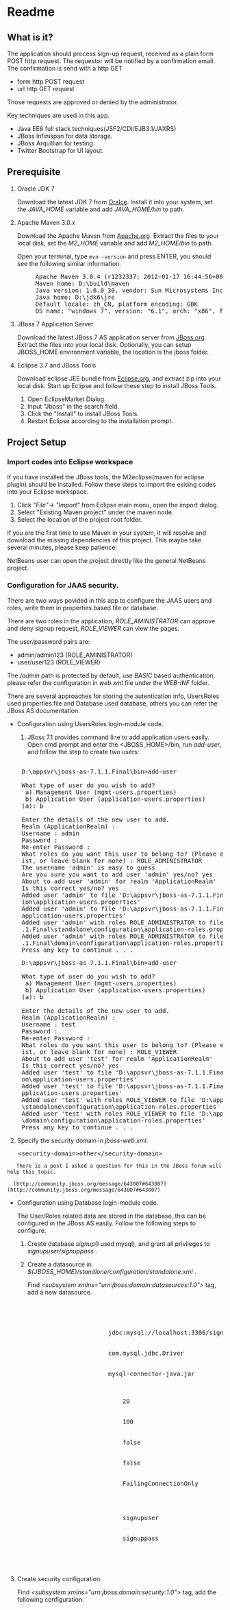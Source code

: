 # Readme

## What is it?

The application should process sign-up request, received as a plain form POST
http request. The requestor will be notified by a confirmation email. The
confirmation is send with a http GET

* form http POST request
* url http GET request

Those requests are approved or denied by the administrator.

Key techniques are used in this app.

* Java EE6 full stack techniques(JSF2/CDI/EJB3.1/JAXRS)
* JBoss Infinispan for data storage.
* JBoss Arquillian for testing.
* Twitter Bootstrap for UI layout.

## Prerequisite

1. Oracle JDK 7

   Download the latest JDK 7 from [Oralce](http://www.oracle.com). Install it into your system, set the *JAVA_HOME* variable and add *JAVA_HOME/bin* to path.

2. Apache Maven 3.0.x

   Download the Apache Maven from [Apache.org](http://www.apache.org). Extract the files to your local disk, set the *M2_HOME* variable and add *M2_HOME/bin* to path.

   Open your terminal, type `mvn -version` and press ENTER, you should see the following similar information.
    
   <pre>
        Apache Maven 3.0.4 (r1232337; 2012-01-17 16:44:56+0800)
        Maven home: D:\build\maven
        Java version: 1.6.0_30, vendor: Sun Microsystems Inc.
        Java home: D:\jdk6\jre
        Default locale: zh_CN, platform encoding: GBK
        OS name: "windows 7", version: "6.1", arch: "x86", family: "windows"
   </pre>
   
3. JBoss 7  Application Server
   
   Download the latest JBoss 7 AS application server from [JBoss.org](http://www.jboss.org). Extract the files into your local disk. Optionally, you can setup JBOSS_HOME environment variable, the location is the jboss folder. 
    

3. Eclipse 3.7 and JBoss Tools

   Download eclipse JEE bundle from [Eclipse.org](http://www.eclipse.org), and extract zip into your local disk. Start up Eclipse and follow these step to install JBoss Tools.

    1. Open EclipseMarket Dialog.
    2. Input "Jboss" in the search field.
    3. Click the "Install" to install JBoss Tools.
    4. Restart Eclipse according to the installation prompt.

## Project Setup 

  


### Import codes into Eclipse workspace

  If you have installed the JBoss tools, the M2eclipse(maven for eclipse plugin) should be installed. Follow these steps to import the exising codes into your Eclipse workspace.
 
  1. Click *"File"-> "Import"* from Eclipse main menu, open the import dialog.
  2. Select "Existing Maven project" under the maven node.
  3. Select the location of the project root folder.

  If you are the first time to use Maven in your system, it will resolve and download the missing dependencies of this project. This maybe take several minutes, please keep patience.

  NetBeans user can open the project directly like the general NetBeans project.

### Configuration for JAAS security.

There are two ways povided in this app to configure the JAAS users and roles, write them in properties based file or database.
	
There are two roles in the application, *ROLE_AMINISTRATOR* can approve and deny signup request, *ROLE_VIEWER* can view the pages.	

The user/password pairs are:
 * admin/admin123 (ROLE_AMINISTRATOR)
 * user/user123 (ROLE_VIEWER)
 
The */admin* path is protected by default, use *BASIC* based authentication, please refer the configuration in *web.xml*
file under the *WEB-INF* folder.

There are several approaches for storing the autentication info, UsersRoles used properties file and Database used database, others you can refer the JBoss AS documentation.

* Configuration using UsersRoles login-module code.
  
  1. JBoss 7.1 provides command line to add application users easily. Open cmd prompt and enter the <JBOSS_HOME>/bin, run *add-user*, and follow the step to create
two users:
<pre>

	D:\appsvr\jboss-as-7.1.1.Final\bin>add-user
	
	What type of user do you wish to add?
	 a) Management User (mgmt-users.properties)
	 b) Application User (application-users.properties)
	(a): b
	
	Enter the details of the new user to add.
	Realm (ApplicationRealm) :
	Username : admin
	Password :
	Re-enter Password :
	What roles do you want this user to belong to? (Please enter a comma separated l
	ist, or leave blank for none) : ROLE_ADMINISTRATOR
	The username 'admin' is easy to guess
	Are you sure you want to add user 'admin' yes/no? yes
	About to add user 'admin' for realm 'ApplicationRealm'
	Is this correct yes/no? yes
	Added user 'admin' to file 'D:\appsvr\jboss-as-7.1.1.Final\standalone\configurat
	ion\application-users.properties'
	Added user 'admin' to file 'D:\appsvr\jboss-as-7.1.1.Final\domain\configuration\
	application-users.properties'
	Added user 'admin' with roles ROLE_ADMINISTRATOR to file 'D:\appsvr\jboss-as-7.1
	.1.Final\standalone\configuration\application-roles.properties'
	Added user 'admin' with roles ROLE_ADMINISTRATOR to file 'D:\appsvr\jboss-as-7.1
	.1.Final\domain\configuration\application-roles.properties'
	Press any key to continue . . .
</pre>

<pre>
	D:\appsvr\jboss-as-7.1.1.Final\bin>add-user
	
	What type of user do you wish to add?
	 a) Management User (mgmt-users.properties)
	 b) Application User (application-users.properties)
	(a): b
	
	Enter the details of the new user to add.
	Realm (ApplicationRealm) :
	Username : test
	Password :
	Re-enter Password :
	What roles do you want this user to belong to? (Please enter a comma separated l
	ist, or leave blank for none) : ROLE_VIEWER
	About to add user 'test' for realm 'ApplicationRealm'
	Is this correct yes/no? yes
	Added user 'test' to file 'D:\appsvr\jboss-as-7.1.1.Final\standalone\configurati
	on\application-users.properties'
	Added user 'test' to file 'D:\appsvr\jboss-as-7.1.1.Final\domain\configuration\a
	pplication-users.properties'
	Added user 'test' with roles ROLE_VIEWER to file 'D:\appsvr\jboss-as-7.1.1.Final
	\standalone\configuration\application-roles.properties'
	Added user 'test' with roles ROLE_VIEWER to file 'D:\appsvr\jboss-as-7.1.1.Final
	\domain\configuration\application-roles.properties'
	Press any key to continue . . .
</pre>

	
  2. Specify the security domain in *jboss-web.xml*.
	
<pre>	&lt;security-domain>other&lt;/security-domain>
</pre>
	
	   There is a post I asked a question for this in the JBoss forum will help this topic.
	
	  [http://community.jboss.org/message/643007#643007](http://community.jboss.org/message/643007#643007)
	
* Configuration using Database login-module code.
	
  The User/Roles related data are stored in the database, this can be configured in the JBoss AS easily. Follow the following steps to configure.
	
  1. Create database *signup*(I used mysql), and grant all privileges to *signupuser/signuppass* .
  
  2. Create a datasource in *${JBOSS_HOME}/standlone/configuration/standalone.xml* .
	 	
     Find *&lt;subsystem xmlns="urn:jboss:domain:datasources:1.0">* tag, add a new datasource.
	 
<pre> 

<datasource jndi-name="java:jboss/datasources/signupDS" 
                                pool-name="signupPool" 
                                enabled="true" 
                                jta="true" 
                                use-java-context="true" 
                                use-ccm="true">
	                    <connection-url>
	                        jdbc:mysql://localhost:3306/signup
	                    </connection-url>
	                    <driver-class>
	                        com.mysql.jdbc.Driver
	                    </driver-class>
	                    <driver>
	                        mysql-connector-java.jar
	                    </driver>
	                    <pool>
	                        <min-pool-size>
	                            20
	                        </min-pool-size>
	                        <max-pool-size>
	                            100
	                        </max-pool-size>
	                        <prefill>
	                            false
	                        </prefill>
	                        <use-strict-min>
	                            false
	                        </use-strict-min>
	                        <flush-strategy>
	                            FailingConnectionOnly
	                        </flush-strategy>
	                    </pool>
	                    <security>
	                        <user-name>
	                            signupuser
	                        </user-name>
	                        <password>
	                            signuppass
	                        </password>
	                    </security>
	         </datasource>
	         
</pre>	         
                    	 
  3. Create security configuration.
	 	
        Find *&lt;subsystem xmlns="urn:jboss:domain:security:1.0">* tag, add the following configuration.

<pre>
                   <security-domains>
	                <security-domain name="other">
	                    <authentication>
	                        <login-module code="UsersRoles" flag="required"/>
	                    </authentication>
	                </security-domain>
	                <security-domain name="SignupRealm">
	                    <authentication>
	                        <login-module code="Database" flag="required">
	                            <module-option name="dsJndiName" value="java:jboss/datasources/signupDS"/>
	                            <module-option name="principalsQuery" value="select password from users where username=?"/>
	                            <module-option name="rolesQuery" value=" select rolename, 'Roles' from user_role where username=?"/>
	                        </login-module>
	                    </authentication>
	                </security-domain>
	            </security-domains>
</pre>                   	            
	  
  All the configuration here is for JBoss 7 AS, Glassfish provide more friendly administration console.         

### Upgrade the weld runtime in JBoss AS.

   **This is a must for the latest Inifinispan 5.1.0.FINAL**.

   Download the latest weld distribution archive from [Seamframework.org](http://www.seamframework.org), and unzip the archive into your local disk. Copy the *artifacts/weld/weld-core.jar* from the uncompressed folder to the JBoss modules folder *modules/org/jboss/weld/core/main*, rename it to *weld-core.1.1.5.Final.jar* , edit the *module.xml* file in the same folder and find the weld version, and update to the latest version.  	

### Run Project 
 
 You can deploy the application into JBoss AS from IDE or command line.

 1. Deploy from Eclipse IDE.

      1. Right Click the Project Node.

      2. Select "Run as"-&gt;"Server", and choose the Jboss AS you have registered and configured.

      3. Open your favorite browser, navigate http://localhost:8080/signup.

      If you are using NetBeans, right click the Project node, select Run in the context menu, and choose the JBoss server you registered.
    

 2. Deploy from command line.
 
      The pom.xml included a JBoss As maven plugin configuration, open command console and switch to path of the project root folder. run `mvn clean package jboss-as:deploy` in the command window, it will clean the project folder, compile and package a fresh war archive and deploy it into the runing JBoss AS.





            
 	

